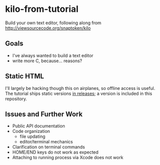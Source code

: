 # kilo-from-tutorial

Build your own text editor, following along from http://viewsourcecode.org/snaptoken/kilo

## Goals

- I've always wanted to build a text editor
- write more C, because... reasons?

## Static HTML

I'll largely be hacking though this on airplanes, so offline access is useful. The tutorial ships static versions [in releases](https://github.com/snaptoken/kilo-tutorial/releases); a version is included in this repository.

## Issues and Further Work

- Public API documentation
- Code organization
  - file updating
  - editor/terminal mechanics
- Clarification on terminal commands
- HOME/END keys do not work as expected
- Attaching to running process via Xcode does not work
